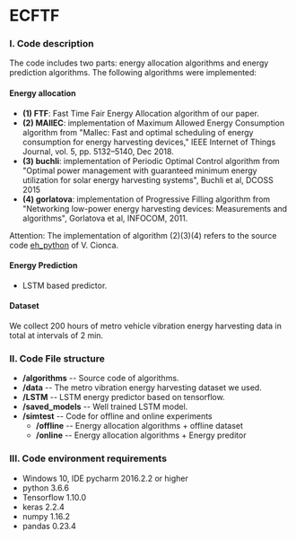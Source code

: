 # ECFTF 

### I. Code description
The code includes two parts: energy allocation algorithms and energy prediction algorithms. The following algorithms were implemented:
#### Energy allocation 
* **(1) FTF**: Fast Time Fair Energy Allocation algorithm of our paper.
* **(2) MAllEC**: implementation of Maximum Allowed Energy Consumption algorithm from "Mallec: Fast and optimal scheduling of energy consumption for energy harvesting devices," IEEE Internet of Things Journal, vol. 5, pp. 5132–5140, Dec 2018.
* **(3) buchli**: implementation of Periodic Optimal Control algorithm from "Optimal power management with guaranteed minimum energy utilization for solar energy harvesting systems", Buchli et al, DCOSS 2015
* **(4) gorlatova**: implementation of Progressive Filling algorithm from "Networking low-power energy harvesting devices: Measurements and algorithms", Gorlatova et al, INFOCOM, 2011.

Attention: The implementation of algorithm (2)(3)(4) refers to the source code [eh_python](https://github.com/victorcionca/eh_python) of V. Cionca. 

#### Energy Prediction
* LSTM based predictor.

#### Dataset
We collect 200 hours of metro vehicle vibration energy harvesting data in total at intervals of 2 min.


### II. Code File structure
* **/algorithms** -- Source code of algorithms.
* **/data** -- The metro vibration energy harvesting dataset we used.
* **/LSTM** -- LSTM energy predictor based on tensorflow.
* **/saved_models** -- Well trained LSTM model.
* **/simtest** -- Code for offline and online experiments
  * **/offline** -- Energy allocation algorithms + offline dataset
  * **/online** -- Energy allocation algorithms + Energy preditor
  
 ### III. Code environment requirements
 * Windows 10, IDE pycharm 2016.2.2 or higher
 * python 3.6.6
 * Tensorflow 1.10.0
 * keras 2.2.4
 * numpy 1.16.2
 * pandas 0.23.4
 
